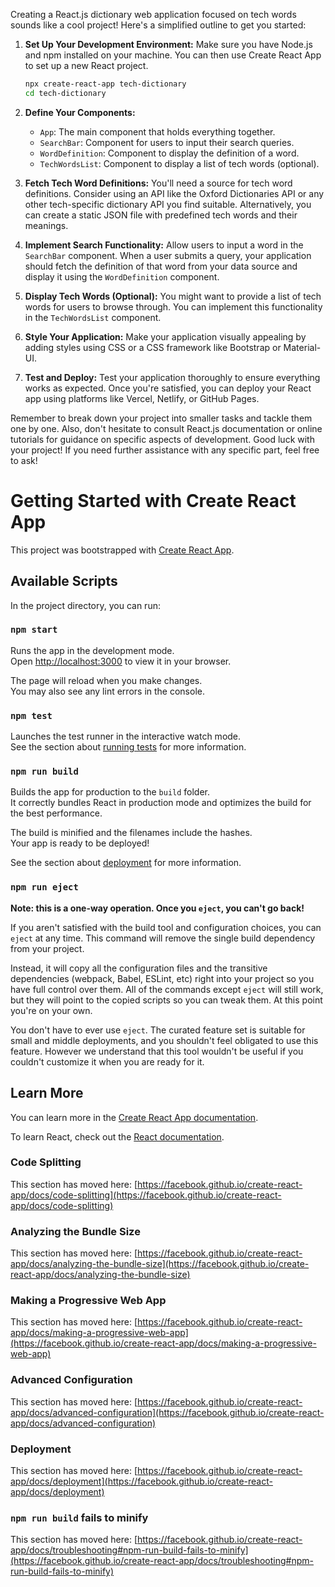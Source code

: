 Creating a React.js dictionary web application focused on tech words sounds like a cool project! Here's a simplified outline to get you started:

1. **Set Up Your Development Environment:**
   Make sure you have Node.js and npm installed on your machine. You can then use Create React App to set up a new React project.

   ```bash
   npx create-react-app tech-dictionary
   cd tech-dictionary
   ```

2. **Define Your Components:**
   - `App`: The main component that holds everything together.
   - `SearchBar`: Component for users to input their search queries.
   - `WordDefinition`: Component to display the definition of a word.
   - `TechWordsList`: Component to display a list of tech words (optional).

3. **Fetch Tech Word Definitions:**
   You'll need a source for tech word definitions. Consider using an API like the Oxford Dictionaries API or any other tech-specific dictionary API you find suitable. Alternatively, you can create a static JSON file with predefined tech words and their meanings.

4. **Implement Search Functionality:**
   Allow users to input a word in the `SearchBar` component. When a user submits a query, your application should fetch the definition of that word from your data source and display it using the `WordDefinition` component.

5. **Display Tech Words (Optional):**
   You might want to provide a list of tech words for users to browse through. You can implement this functionality in the `TechWordsList` component.

6. **Style Your Application:**
   Make your application visually appealing by adding styles using CSS or a CSS framework like Bootstrap or Material-UI.

7. **Test and Deploy:**
   Test your application thoroughly to ensure everything works as expected. Once you're satisfied, you can deploy your React app using platforms like Vercel, Netlify, or GitHub Pages.

Remember to break down your project into smaller tasks and tackle them one by one. Also, don't hesitate to consult React.js documentation or online tutorials for guidance on specific aspects of development. Good luck with your project! If you need further assistance with any specific part, feel free to ask!
# Getting Started with Create React App

This project was bootstrapped with [Create React App](https://github.com/facebook/create-react-app).

## Available Scripts

In the project directory, you can run:

### `npm start`

Runs the app in the development mode.\
Open [http://localhost:3000](http://localhost:3000) to view it in your browser.

The page will reload when you make changes.\
You may also see any lint errors in the console.

### `npm test`

Launches the test runner in the interactive watch mode.\
See the section about [running tests](https://facebook.github.io/create-react-app/docs/running-tests) for more information.

### `npm run build`

Builds the app for production to the `build` folder.\
It correctly bundles React in production mode and optimizes the build for the best performance.

The build is minified and the filenames include the hashes.\
Your app is ready to be deployed!

See the section about [deployment](https://facebook.github.io/create-react-app/docs/deployment) for more information.

### `npm run eject`

**Note: this is a one-way operation. Once you `eject`, you can't go back!**

If you aren't satisfied with the build tool and configuration choices, you can `eject` at any time. This command will remove the single build dependency from your project.

Instead, it will copy all the configuration files and the transitive dependencies (webpack, Babel, ESLint, etc) right into your project so you have full control over them. All of the commands except `eject` will still work, but they will point to the copied scripts so you can tweak them. At this point you're on your own.

You don't have to ever use `eject`. The curated feature set is suitable for small and middle deployments, and you shouldn't feel obligated to use this feature. However we understand that this tool wouldn't be useful if you couldn't customize it when you are ready for it.

## Learn More

You can learn more in the [Create React App documentation](https://facebook.github.io/create-react-app/docs/getting-started).

To learn React, check out the [React documentation](https://reactjs.org/).

### Code Splitting

This section has moved here: [https://facebook.github.io/create-react-app/docs/code-splitting](https://facebook.github.io/create-react-app/docs/code-splitting)

### Analyzing the Bundle Size

This section has moved here: [https://facebook.github.io/create-react-app/docs/analyzing-the-bundle-size](https://facebook.github.io/create-react-app/docs/analyzing-the-bundle-size)

### Making a Progressive Web App

This section has moved here: [https://facebook.github.io/create-react-app/docs/making-a-progressive-web-app](https://facebook.github.io/create-react-app/docs/making-a-progressive-web-app)

### Advanced Configuration

This section has moved here: [https://facebook.github.io/create-react-app/docs/advanced-configuration](https://facebook.github.io/create-react-app/docs/advanced-configuration)

### Deployment

This section has moved here: [https://facebook.github.io/create-react-app/docs/deployment](https://facebook.github.io/create-react-app/docs/deployment)

### `npm run build` fails to minify

This section has moved here: [https://facebook.github.io/create-react-app/docs/troubleshooting#npm-run-build-fails-to-minify](https://facebook.github.io/create-react-app/docs/troubleshooting#npm-run-build-fails-to-minify)
